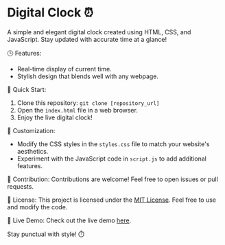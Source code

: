 # Digital Clock ⏰

A simple and elegant digital clock created using HTML, CSS, and JavaScript. Stay updated with accurate time at a glance!

🕒 Features:
- Real-time display of current time.
- Stylish design that blends well with any webpage.

🚀 Quick Start:
1. Clone this repository: `git clone [repository_url]`
2. Open the `index.html` file in a web browser.
3. Enjoy the live digital clock!

🎨 Customization:
- Modify the CSS styles in the `styles.css` file to match your website's aesthetics.
- Experiment with the JavaScript code in `script.js` to add additional features.

🙌 Contribution:
Contributions are welcome! Feel free to open issues or pull requests.

📄 License:
This project is licensed under the [MIT License](LICENSE). Feel free to use and modify the code.

🔗 Live Demo:
Check out the live demo [here](https://your-demo-link).

Stay punctual with style! ⏱️
